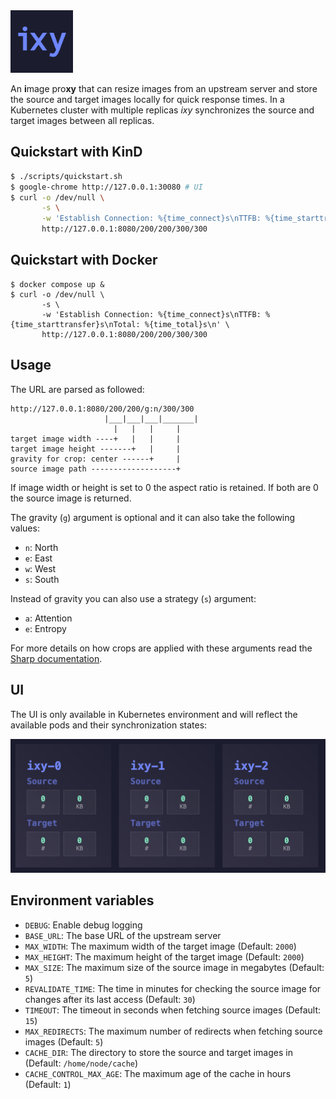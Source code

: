 <img src="https://github.com/neoskop/ixy/blob/main/images/logo.png" width="100">

An **i**mage pro**xy** that can resize images from an upstream server and store the source and target images locally for quick response times. In a Kubernetes cluster with multiple replicas _ixy_ synchronizes the source and target images between all replicas.

## Quickstart with KinD

```bash
$ ./scripts/quickstart.sh
$ google-chrome http://127.0.0.1:30080 # UI
$ curl -o /dev/null \
       -s \
       -w 'Establish Connection: %{time_connect}s\nTTFB: %{time_starttransfer}s\nTotal: %{time_total}s\n' \
       http://127.0.0.1:8080/200/200/300/300
```

## Quickstart with Docker

```
$ docker compose up &
$ curl -o /dev/null \
       -s \
       -w 'Establish Connection: %{time_connect}s\nTTFB: %{time_starttransfer}s\nTotal: %{time_total}s\n' \
       http://127.0.0.1:8080/200/200/300/300
```

## Usage

The URL are parsed as followed:

```
http://127.0.0.1:8080/200/200/g:n/300/300
                     |___|___|___|_______|
                       |   |   |     |
target image width ----+   |   |     |
target image height -------+   |     |
gravity for crop: center ------+     |
source image path -------------------+
```

If image width or height is set to 0 the aspect ratio is retained. If both are 0 the source image is returned.

The gravity (`g`) argument is optional and it can also take the following values:

- `n`: North
- `e`: East
- `w`: West
- `s`: South

Instead of gravity you can also use a strategy (`s`) argument:

- `a`: Attention
- `e`: Entropy

For more details on how crops are applied with these arguments read the [Sharp documentation](https://sharp.pixelplumbing.com/api-resize).

## UI

The UI is only available in Kubernetes environment and will reflect the available pods and their synchronization states:

![ixy-ui](./images/ui.png)

## Environment variables

- `DEBUG`: Enable debug logging
- `BASE_URL`: The base URL of the upstream server
- `MAX_WIDTH`: The maximum width of the target image (Default: `2000`)
- `MAX_HEIGHT`: The maximum height of the target image (Default: `2000`)
- `MAX_SIZE`: The maximum size of the source image in megabytes (Default: `5`)
- `REVALIDATE_TIME`: The time in minutes for checking the source image for changes after its last access (Default: `30`)
- `TIMEOUT`: The timeout in seconds when fetching source images (Default: `15`)
- `MAX_REDIRECTS`: The maximum number of redirects when fetching source images (Default: `5`)
- `CACHE_DIR`: The directory to store the source and target images in (Default: `/home/node/cache`)
- `CACHE_CONTROL_MAX_AGE`: The maximum age of the cache in hours (Default: `1`)
